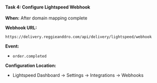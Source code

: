 #### **Task 4: Configure Lightspeed Webhook**
**When:** After domain mapping complete

**Webhook URL:**
```
https://delivery.reggieanddro.com/api/delivery/lightspeed/webhook
```

**Event:**
- `order.completed`

**Configuration Location:**
- Lightspeed Dashboard → Settings → Integrations → Webhooks
